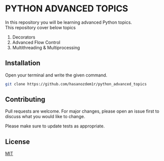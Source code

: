 # PYTHON ADVANCED TOPICS
In this repository you will be learning advanced Python topics.  
This repository cover below topics
1. Decorators
2. Advanced Flow Control
3. Multithreading & Multiprocessing

## Installation
Open your terminal and write the given command.
                                                                                                                
```bash
git clone https://github.com/hasanozdem1r/python_advanced_topics
```

## Contributing
Pull requests are welcome. For major changes, please open an issue first to discuss what you would like to change.

Please make sure to update tests as appropriate.

## License
[MIT](https://choosealicense.com/licenses/mit/)

